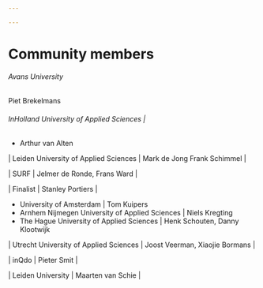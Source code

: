 ```yaml
---

---
```

# Community members

###### Avans University

Piet Brekelmans

###### InHolland University of Applied Sciences |

* Arthur van Alten

| Leiden University of Applied Sciences | Mark de Jong Frank Schimmel |

| SURF | Jelmer de Ronde, Frans Ward |

| Finalist | Stanley Portiers |

* University of Amsterdam | Tom Kuipers
* Arnhem Nijmegen University of Applied Sciences | Niels Kregting
* The Hague University of Applied Sciences | Henk Schouten, Danny Klootwijk

| Utrecht University of Applied Sciences | Joost Veerman, Xiaojie Bormans |

| inQdo | Pieter Smit |

| Leiden University | Maarten van Schie |